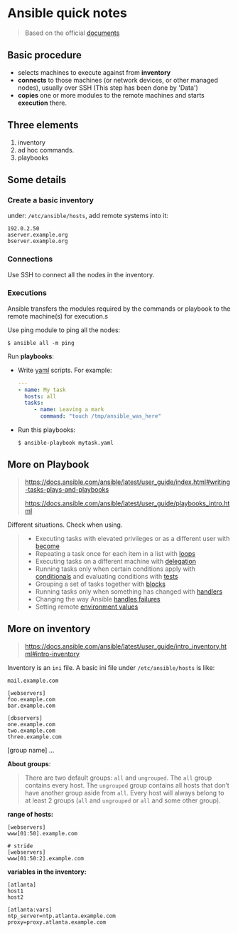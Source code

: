 # Ansible quick notes

> Based on the official [documents](https://docs.ansible.com/ansible/latest/user_guide/intro_getting_started.html#intro-getting-started)

## Basic procedure

- selects machines to execute against from **inventory**
- **connects** to those machines (or network devices, or other managed nodes), usually over SSH (This step has been done by 'Data')
- **copies** one or more modules to the remote machines and starts **execution** there.

## Three elements

1. inventory
2. ad hoc commands.
3. playbooks

## Some details

### Create a basic inventory

under: `/etc/ansible/hosts`, add remote systems into it:

```
192.0.2.50
aserver.example.org
bserver.example.org
```

### Connections

Use SSH to connect all the nodes in the inventory.

### Executions

Ansible transfers the modules required by the commands or playbook to the remote machine(s) for execution.s

Use ping module to ping all the nodes:

```
$ ansible all -m ping
```

Run **playbooks**:

- Write [yaml](https://docs.ansible.com/ansible/latest/reference_appendices/YAMLSyntax.html) scripts. For example:

  ```yaml
  ---
  - name: My task
    hosts: all
    tasks:
       - name: Leaving a mark
         command: "touch /tmp/ansible_was_here"
  ```

- Run this playbooks:

  ```
  $ ansible-playbook mytask.yaml
  ```

## More on Playbook

> https://docs.ansible.com/ansible/latest/user_guide/index.html#writing-tasks-plays-and-playbooks
>
> https://docs.ansible.com/ansible/latest/user_guide/playbooks_intro.html

Different situations. Check when using.

> - Executing tasks with elevated privileges or as a different user with [become](https://docs.ansible.com/ansible/latest/user_guide/become.html#become)
> - Repeating a task once for each item in a list with [loops](https://docs.ansible.com/ansible/latest/user_guide/playbooks_loops.html#playbooks-loops)
> - Executing tasks on a different machine with [delegation](https://docs.ansible.com/ansible/latest/user_guide/playbooks_delegation.html#playbooks-delegation)
> - Running tasks only when certain conditions apply with [conditionals](https://docs.ansible.com/ansible/latest/user_guide/playbooks_conditionals.html#playbooks-conditionals) and evaluating conditions with [tests](https://docs.ansible.com/ansible/latest/user_guide/playbooks_tests.html#playbooks-tests)
> - Grouping a set of tasks together with [blocks](https://docs.ansible.com/ansible/latest/user_guide/playbooks_blocks.html#playbooks-blocks)
> - Running tasks only when something has changed with [handlers](https://docs.ansible.com/ansible/latest/user_guide/playbooks_handlers.html#handlers)
> - Changing the way Ansible [handles failures](https://docs.ansible.com/ansible/latest/user_guide/playbooks_error_handling.html#playbooks-error-handling)
> - Setting remote [environment values](https://docs.ansible.com/ansible/latest/user_guide/playbooks_environment.html#playbooks-environment)

## More on inventory

> https://docs.ansible.com/ansible/latest/user_guide/intro_inventory.html#intro-inventory

Inventory is an `ini` file. A basic ini file under `/etc/ansible/hosts` is like:

```
mail.example.com

[webservers]
foo.example.com
bar.example.com

[dbservers]
one.example.com
two.example.com
three.example.com
```

[group name] ...

**About groups**:

> There are two default groups: `all` and `ungrouped`. The `all` group contains every host. The `ungrouped` group contains all hosts that don’t have another group aside from `all`. Every host will always belong to at least 2 groups (`all` and `ungrouped` or `all` and some other group).

**range of hosts:**

```
[webservers]
www[01:50].example.com

# stride
[webservers]
www[01:50:2].example.com
```

**variables in the inventory:**

```
[atlanta]
host1
host2

[atlanta:vars]
ntp_server=ntp.atlanta.example.com
proxy=proxy.atlanta.example.com
```


